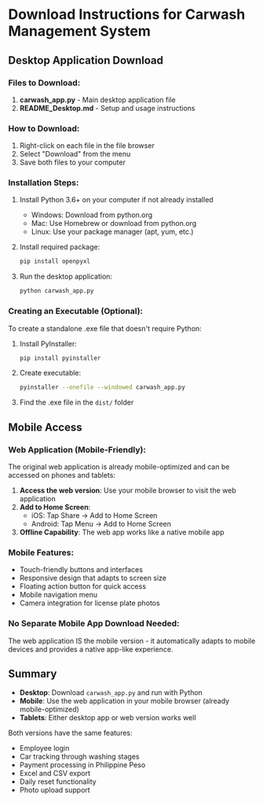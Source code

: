 # Download Instructions for Carwash Management System

## Desktop Application Download

### Files to Download:
1. **carwash_app.py** - Main desktop application file
2. **README_Desktop.md** - Setup and usage instructions

### How to Download:
1. Right-click on each file in the file browser
2. Select "Download" from the menu
3. Save both files to your computer

### Installation Steps:
1. Install Python 3.6+ on your computer if not already installed
   - Windows: Download from python.org
   - Mac: Use Homebrew or download from python.org
   - Linux: Use your package manager (apt, yum, etc.)

2. Install required package:
   ```bash
   pip install openpyxl
   ```

3. Run the desktop application:
   ```bash
   python carwash_app.py
   ```

### Creating an Executable (Optional):
To create a standalone .exe file that doesn't require Python:

1. Install PyInstaller:
   ```bash
   pip install pyinstaller
   ```

2. Create executable:
   ```bash
   pyinstaller --onefile --windowed carwash_app.py
   ```

3. Find the .exe file in the `dist/` folder

## Mobile Access

### Web Application (Mobile-Friendly):
The original web application is already mobile-optimized and can be accessed on phones and tablets:

1. **Access the web version**: Use your mobile browser to visit the web application
2. **Add to Home Screen**: 
   - iOS: Tap Share → Add to Home Screen
   - Android: Tap Menu → Add to Home Screen
3. **Offline Capability**: The web app works like a native mobile app

### Mobile Features:
- Touch-friendly buttons and interfaces
- Responsive design that adapts to screen size
- Floating action button for quick access
- Mobile navigation menu
- Camera integration for license plate photos

### No Separate Mobile App Download Needed:
The web application IS the mobile version - it automatically adapts to mobile devices and provides a native app-like experience.

## Summary

- **Desktop**: Download `carwash_app.py` and run with Python
- **Mobile**: Use the web application in your mobile browser (already mobile-optimized)
- **Tablets**: Either desktop app or web version works well

Both versions have the same features:
- Employee login
- Car tracking through washing stages
- Payment processing in Philippine Peso
- Excel and CSV export
- Daily reset functionality
- Photo upload support